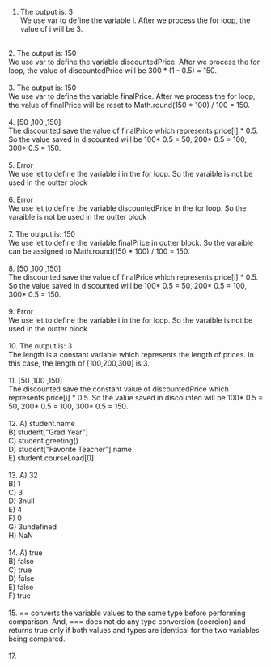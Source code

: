 1. The output is: 3 <br />
We use var to define the variable i. After we process the for loop, the value of i will be 3.  <br />
<br />
2. The output is: 150 <br />
We use var to define the variable discountedPrice. After we process the for loop, the value of discountedPrice will be 300 * (1 - 0.5) = 150.  <br />
<br />
3. The output is: 150 <br />
We use var to define the variable finalPrice. After we process the for loop, the value of finalPrice will be reset to Math.round(150 * 100) / 100 = 150.  <br />
<br />
4. [50 ,100 ,150] <br />
The discounted save the value of finalPrice which represents price[i] * 0.5. So the value saved in discounted will be 100* 0.5 = 50, 200* 0.5 = 100, 300* 0.5 = 150. <br />
<br />
5. Error <br /> 
We use let to define the variable i in the for loop. So the varaible is not be used in the outter block  <br />
<br />
6. Error <br /> 
We use let to define the variable discountedPrice in the for loop. So the varaible is not be used in the outter block  <br />
<br />
7. The output is: 150 <br /> 
We use let to define the variable finalPrice in outter block. So the varaible can be assigned to Math.round(150 * 100) / 100 = 150.  <br />
<br />
8. [50 ,100 ,150] <br />
The discounted save the value of finalPrice which represents price[i] * 0.5. So the value saved in discounted will be 100* 0.5 = 50, 200* 0.5 = 100, 300* 0.5 = 150. <br />
<br />
9. Error <br /> 
We use let to define the variable i in the for loop. So the varaible is not be used in the outter block  <br />
<br />
10. The output is: 3 <br />
The length is a constant variable which represents the length of prices. In this case, the length of [100,200,300] is 3.  <br />
<br />
11. [50 ,100 ,150] <br />
The discounted save the constant value of discountedPrice which represents price[i] * 0.5. So the value saved in discounted will be 100* 0.5 = 50, 200* 0.5 = 100, 300* 0.5 = 150. <br />
<br />
12. A) student.name <br /> B) student["Grad Year"] <br /> C) student.greeting() <br /> D) student["Favorite Teacher"].name <br /> E) student.courseLoad[0] <br /> <br />
13. A) 32 <br /> B) 1 <br /> C) 3 <br /> D) 3null <br /> E) 4 <br /> F) 0 <br /> G) 3undefined <br /> H) NaN <br /> <br /> 
14. A) true <br /> B) false <br /> C) true <br /> D) false <br /> E) false <br /> F) true <br /> <br />
15. == converts the variable values to the same type before performing comparison. And, === does not do any type conversion (coercion) and returns true only if both values and types are identical for the two variables being compared. <br /> <br />
17. 
